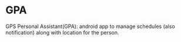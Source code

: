 GPA
===

GPS Personal Assistant(GPA): android app to manage schedules (also notification) along with location for the person.

